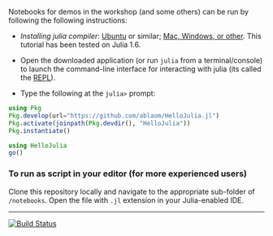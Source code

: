 Notebooks for demos in the workshop (and some others) can be run by
following the following instructions:

- *Installing julia compiler:*
  [Ubuntu](https://ferrolho.github.io/blog/2019-01-26/how-to-install-julia-on-ubun)
  or similar; [Mac, Windows, or
  other](https://julialang.org/download/). This tutorial has been
  tested on Julia 1.6.
    
- Open the downloaded application (or run `julia` from a
  terminal/console) to launch the command-line interface for
  interacting with julia (its called the
  [REPL](https://en.wikipedia.org/wiki/Read–eval–print_loop)).

- Type the following at the `julia>` prompt:

```julia
using Pkg
Pkg.develop(url="https://github.com/ablaom/HelloJulia.jl")
Pkg.activate(joinpath(Pkg.devdir(), "HelloJulia"))
Pkg.instantiate()

using HelloJulia
go()
```


### To run as script in your editor (for more experienced users)

Clone this repository locally and navigate to the appropriate sub-folder of
`/notebooks`. Open the file with `.jl` extension in your Julia-enabled
IDE.

---

[![Build Status](https://github.com/ablaom/HelloJulia.jl/workflows/CI/badge.svg)](https://github.com/ablaom/HelloJulia.jl/actions) 

